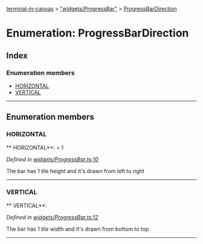 [terminal-in-canvas](../README.md) > ["widgets/ProgressBar"](../modules/_widgets_progressbar_.md) > [ProgressBarDirection](../enums/_widgets_progressbar_.progressbardirection.md)



# Enumeration: ProgressBarDirection

## Index

### Enumeration members

* [HORIZONTAL](_widgets_progressbar_.progressbardirection.md#horizontal)
* [VERTICAL](_widgets_progressbar_.progressbardirection.md#vertical)



---
## Enumeration members
<a id="horizontal"></a>

###  HORIZONTAL

** HORIZONTAL**:    = 1

*Defined in [widgets/ProgressBar.ts:10](https://github.com/danikaze/terminal-in-canvas/blob/a39a508/src/widgets/ProgressBar.ts#L10)*



The bar has 1 tile height and it's drawn from left to right




___

<a id="vertical"></a>

###  VERTICAL

** VERTICAL**:   

*Defined in [widgets/ProgressBar.ts:12](https://github.com/danikaze/terminal-in-canvas/blob/a39a508/src/widgets/ProgressBar.ts#L12)*



The bar has 1 tile width and it's drawn from bottom to top




___


